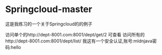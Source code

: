 # Springcloud-master
这是我练习的一个关于Springcloud的的例子

访问单个的http://dept-8001.com:8001/dept/get/2 可查看
访问所有的http://dept-8001.com:8001/dept/list/ 
我这有一个安全认证,账号:mldnjava密码:hello

